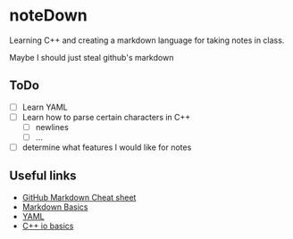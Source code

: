 noteDown
========

Learning C++ and creating a markdown language for taking notes in class.

Maybe I should just steal github's markdown

## ToDo
- [ ] Learn YAML
- [ ] Learn how to parse certain characters in C++
	- [ ] newlines 
	- [ ] ...
- [ ] determine what features I would like for notes

## Useful links

* [GitHub Markdown Cheat sheet](https://github.com/adam-p/markdown-here/wiki/Markdown-Cheatsheet)
* [Markdown Basics](https://help.github.com/articles/markdown-basics)
* [YAML](http://www.yaml.org)
* [C++ io basics](http://www.cplusplus.com/doc/tutorial/files/)

